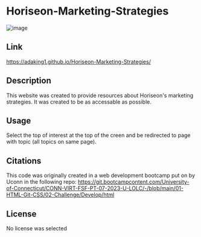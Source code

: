 # Horiseon-Marketing-Strategies

![image](https://github.com/adaking1/Horiseon-Marketing-Strategies/assets/137830553/27b905cc-a649-428c-834b-71cb7f254b7b)

## Link

https://adaking1.github.io/Horiseon-Marketing-Strategies/

## Description

This website was created to provide resources about Horiseon's marketing strategies. It was created to be as accessable as possible. 


## Usage

Select the top of interest at the top of the creen and be redirected to page with topic (all topics on same page).

## Citations

This code was originally created in a web development bootcamp put on by Uconn in the following repo: https://git.bootcampcontent.com/University-of-Connecticut/CONN-VIRT-FSF-PT-07-2023-U-LOLC/-/blob/main/01-HTML-Git-CSS/02-Challenge/Develop/html

## License

No license was selected
